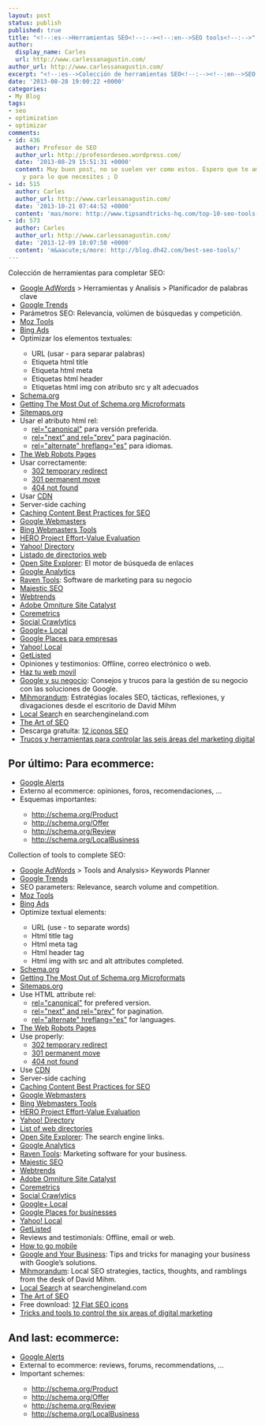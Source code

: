 ```yaml
---
layout: post
status: publish
published: true
title: "<!--:es-->Herramientas SEO<!--:--><!--:en-->SEO tools<!--:-->"
author:
  display_name: Carles
  url: http://www.carlessanagustin.com/
author_url: http://www.carlessanagustin.com/
excerpt: "<!--:es-->Colección de herramientas SEO<!--:--><!--:en-->SEO tools collection<!--:-->"
date: '2013-08-28 19:00:22 +0000'
categories:
- My Blog
tags:
- seo
- optimization
- optimizar
comments:
- id: 436
  author: Profesor de SEO
  author_url: http://profesordeseo.wordpress.com/
  date: '2013-08-29 15:51:31 +0000'
  content: Muy buen post, no se suelen ver como estos. Espero que te amenudo, un saludo
    y para lo que necesites ; D
- id: 515
  author: Carles
  author_url: http://www.carlessanagustin.com/
  date: '2013-10-21 07:44:52 +0000'
  content: 'mas/more: http://www.tipsandtricks-hq.com/top-10-seo-tools-and-add-ons-for-your-online-business-6510'
- id: 573
  author: Carles
  author_url: http://www.carlessanagustin.com/
  date: '2013-12-09 10:07:50 +0000'
  content: 'm&aacute;s/more: http://blog.dh42.com/best-seo-tools/'
---
```

<p><!--:es-->Colecci&oacute;n de herramientas para completar SEO:</p>
<ul>
<li><a title="Google Adwords" href="https://adwords.google.com" target="_blank">Google AdWords</a> > Herramientas y Analisis > Planificador de palabras clave</li>
<li><a title="Google Trends" href="http://www.google.es/trends/" target="_blank">Google Trends</a></li>
<li>Par&aacute;metros SEO: Relevancia, vol&uacute;men de b&uacute;squedas y competici&oacute;n.</li>
<li><a title="Moz Tools" href="http://moz.com/tools" target="_blank">Moz Tools</a></li>
<li><a title="Bing Ads" href="https://secure.bingads.microsoft.com/" target="_blank">Bing Ads</a></li>
<li>Optimizar los elementos textuales:&nbsp;</li>
</ul>
<ul>
<ul>
<li>URL (usar - para separar palabras)</li>
<li>Etiqueta html title</li>
<li>Etiqueta html meta</li>
<li>Etiquetas html&nbsp;header</li>
<li>Etiquetas html img con atributo src y alt adecuados</li>
</ul>
<li><a title="Schema" href="http://schema.org/docs/full.html" target="_blank">Schema.org</a></li>
<li><a title="Getting The Most Out of Schema.org Microformats" href="http://moz.com/ugc/getting-the-most-out-of-schemaorg-microformats" target="_blank">Getting The Most Out of Schema.org Microformats</a></li>
<li><a title="Sitemaps" href="http://www.sitemaps.org/" target="_blank">Sitemaps.org</a></li>
<li>Usar el atributo html rel:
<ul>
<li><a title="Acerca de rel=" href="https://support.google.com/webmasters/answer/139394?hl=es" target="_blank">rel="canonical"</a>&nbsp;para versi&oacute;n preferida.</li>
<li><a title="Paginaci&oacute;n" href="https://support.google.com/webmasters/answer/1663744?hl=es" target="_blank">rel="next" and rel="prev"</a> para paginaci&oacute;n.</li>
<li><a title="rel=" href="https://support.google.com/webmasters/answer/189077?hl=es" target="_blank" hreflang="x">rel="alternate" hreflang="es"</a>&nbsp;para idiomas.</li>
</ul>
</li>
<li><a title="Robots.txt" href="http://www.robotstxt.org/" target="_blank">The Web Robots Pages</a></li>
<li>Usar correctamente:
<ul>
<li><a title="HTTP 302" href="http://en.wikipedia.org/wiki/HTTP_302" target="_blank">302 temporary redirect</a></li>
<li><a title="HTTP 301" href="http://en.wikipedia.org/wiki/HTTP_301" target="_blank">301 permanent move</a></li>
<li><a title="HTTP 404" href="http://en.wikipedia.org/wiki/HTTP_404" target="_blank">404 not found</a></li>
</ul>
</li>
<li>Usar&nbsp;<a title="Content delivery network" href="http://en.wikipedia.org/wiki/Content_delivery_network" target="_blank">CDN</a></li>
<li>Server-side caching</li>
<li><a title="Caching Content Best Practices for SEO" href="http://websitestars.com/caching-content-best-practices-for-seo/" target="_blank">Caching Content Best Practices for SEO</a></li>
<li><a title="Google Webmasters" href="http://www.google.es/intl/es/webmasters/" target="_blank">Google Webmasters</a></li>
<li><a title="Bing Webmasters Tools" href="http://www.bing.com/toolbox/webmaster" target="_blank">Bing Webmasters Tools</a></li>
<li><a title="HERO Project Effort-Value Evaluation" href="http://empowered.forrester.com/tools.html" target="_blank">HERO Project Effort-Value Evaluation</a></li>
<li><a title="Yahoo! Directory" href="http://dir.yahoo.com/" target="_blank">Yahoo! Directory</a></li>
<li><a title="List of web directories" href="http://en.wikipedia.org/wiki/List_of_web_directories" target="_blank">Listado de directorios web</a></li>
<li><a title="open site explorer" href="http://www.opensiteexplorer.org/" target="_blank">Open Site Explorer</a>: El motor de b&uacute;squeda de enlaces</li>
<li><a title="Google Analytics" href="https://www.google.com/analytics" target="_blank">Google Analytics</a></li>
<li><a title="Raven Tools" href="http://raventools.com/" target="_blank">Raven Tools</a>: Software de marketing para su negocio</li>
<li><a title="Majestic SEO" href="http://www.majesticseo.com/" target="_blank">Majestic SEO</a></li>
<li><a title="webtrends" href="http://webtrends.com/" target="_blank">Webtrends</a></li>
<li><a title="Adobe Marketing Cloud" href="http://www.omniture.com/" target="_blank">Adobe Omniture Site Catalyst</a></li>
<li><a title="Coremetrics is now part of IBM Enterprise Marketing Management" href="http://www-01.ibm.com/software/marketing-solutions/coremetrics/" target="_blank">Coremetrics</a></li>
<li><a title="social crawlytics" href="https://socialcrawlytics.com/" target="_blank">Social Crawlytics</a></li>
<li><a title="Google+ Local" href="http://www.google.com/+/learnmore/local/" target="_blank">Google+ Local</a></li>
<li><a title="Places para empresas" href="https://www.google.com/business/placesforbusiness/" target="_blank">Google Places para&nbsp;empresas</a></li>
<li><a title="Yahoo! Local" href="http://local.yahoo.com/" target="_blank">Yahoo! Local</a></li>
<li><a title="GetListed" href="https://getlisted.org/" target="_blank">GetListed</a></li>
<li>Opiniones y testimonios: Offline, correo electr&oacute;nico o web.</li>
<li><a title="Haz tu web movil" href="http://www.howtogomo.com" target="_blank">Haz tu web movil</a></li>
<li><a title="Google and Your Business" href="http://googleandyourbusiness.blogspot.com.es/" target="_blank">Google y su negocio</a>: Consejos y trucos para la gesti&oacute;n de su negocio con las soluciones de Google.</li>
<li><a title="MIHMORANDUM LOCAL SEO STRATEGIES, TACTICS, MUSINGS, AND RAMBLINGS FROM THE DESK OF DAVID MIHM" href="http://www.davidmihm.com/blog/" target="_blank">Mihmorandum</a>: Estrat&eacute;gias locales SEO,&nbsp;t&aacute;cticas, reflexiones, y divagaciones desde el escritorio de David Mihm</li>
<li><a title="Local Search" href="http://searchengineland.com/library/local-search" target="_blank">Local Searc</a>h en&nbsp;searchengineland.com</li>
<li><a title="The art of SEO" href="http://www.amazon.com/The-Art-SEO-Theory-Practice/dp/1449304214" target="_blank">The Art of SEO</a></li>
<li>Descarga gratuita: <a title="Free download: 12 Flat SEO icons" href="http://www.webdesignerdepot.com/2013/07/free-download-12-flat-seo-icons/" target="_blank">12 iconos SEO</a></li>
<li><a title="Trucos y herramientas para controlar las seis &aacute;reas del marketing digital" href="http://www.marketingdirecto.com/actualidad/digital/trucos-y-herramientas-para-controlar-las-seis-areas-del-marketing-digital/" target="_blank">Trucos y herramientas para controlar las seis &aacute;reas del marketing digital</a></li>
</ul>
<h2>Por &uacute;ltimo: Para ecommerce:</h2>
<ul>
<li><a title="Google Alerts" href="http://www.google.es/alerts" target="_blank">Google Alerts</a></li>
<li>Externo al ecommerce:&nbsp;opiniones, foros, recomendaciones, ...</li>
<li>Esquemas importantes:</li>
</ul>
<ul>
<ul>
<li><a title="Product" href="http://schema.org/Product" target="_blank">http://schema.org/Product</a></li>
<li><a title="Offer" href="http://schema.org/Offer" target="_blank">http://schema.org/Offer</a></li>
<li><a title="Review" href="http://schema.org/Review" target="_blank">http://schema.org/Review</a></li>
<li><a title="LocalBusiness" href="http://schema.org/LocalBusiness" target="_blank">http://schema.org/LocalBusiness</a></li>
</ul>
</ul>
<p><!--:--><!--:en-->Collection of tools to complete SEO:</p>
<ul>
<li><a title="Google Adwords" href="https://adwords.google.com" target="_blank">Google AdWords</a> >&nbsp;Tools and Analysis> Keywords Planner</li>
<li><a title="Google Trends" href="http://www.google.es/trends/" target="_blank">Google Trends</a></li>
<li>SEO parameters: Relevance, search volume and competition.</li>
<li><a title="Moz Tools" href="http://moz.com/tools" target="_blank">Moz Tools</a></li>
<li><a title="Bing Ads" href="https://secure.bingads.microsoft.com/" target="_blank">Bing Ads</a></li>
<li>Optimize textual elements:</li>
</ul>
<ul>
<ul>
<li>URL (use - to separate words)</li>
<li>Html title tag</li>
<li>Html meta tag</li>
<li>Html&nbsp;header tag</li>
<li>Html img with src and alt attributes completed.</li>
</ul>
<li><a title="Schema" href="http://schema.org/docs/full.html" target="_blank">Schema.org</a></li>
<li><a title="Getting The Most Out of Schema.org Microformats" href="http://moz.com/ugc/getting-the-most-out-of-schemaorg-microformats" target="_blank">Getting The Most Out of Schema.org Microformats</a></li>
<li><a title="Sitemaps" href="http://www.sitemaps.org/" target="_blank">Sitemaps.org</a></li>
<li>Use HTML attribute rel:
<ul>
<li><a title="Acerca de rel=" href="https://support.google.com/webmasters/answer/139394?hl=es" target="_blank">rel="canonical"</a>&nbsp;for prefered version.</li>
<li><a title="Paginaci&oacute;n" href="https://support.google.com/webmasters/answer/1663744?hl=es" target="_blank">rel="next" and rel="prev"</a>&nbsp;for pagination.</li>
<li><a title="rel=" href="https://support.google.com/webmasters/answer/189077?hl=es" target="_blank" hreflang="x">rel="alternate" hreflang="es"</a>&nbsp;for languages.</li>
</ul>
</li>
<li><a title="Robots.txt" href="http://www.robotstxt.org/" target="_blank">The Web Robots Pages</a></li>
<li>Use properly:
<ul>
<li><a title="HTTP 302" href="http://en.wikipedia.org/wiki/HTTP_302" target="_blank">302 temporary redirect</a></li>
<li><a title="HTTP 301" href="http://en.wikipedia.org/wiki/HTTP_301" target="_blank">301 permanent move</a></li>
<li><a title="HTTP 404" href="http://en.wikipedia.org/wiki/HTTP_404" target="_blank">404 not found</a></li>
</ul>
</li>
<li>Use&nbsp;<a title="Content delivery network" href="http://en.wikipedia.org/wiki/Content_delivery_network" target="_blank">CDN</a></li>
<li>Server-side caching</li>
<li><a title="Caching Content Best Practices for SEO" href="http://websitestars.com/caching-content-best-practices-for-seo/" target="_blank">Caching Content Best Practices for SEO</a></li>
<li><a title="Google Webmasters" href="http://www.google.es/intl/es/webmasters/" target="_blank">Google Webmasters</a></li>
<li><a title="Bing Webmasters Tools" href="http://www.bing.com/toolbox/webmaster" target="_blank">Bing Webmasters Tools</a></li>
<li><a title="HERO Project Effort-Value Evaluation" href="http://empowered.forrester.com/tools.html" target="_blank">HERO Project Effort-Value Evaluation</a></li>
<li><a title="Yahoo! Directory" href="http://dir.yahoo.com/" target="_blank">Yahoo! Directory</a></li>
<li><a title="List of web directories" href="http://en.wikipedia.org/wiki/List_of_web_directories" target="_blank">List of web directories<br />
</a></li>
<li><a title="open site explorer" href="http://www.opensiteexplorer.org/" target="_blank">Open Site Explorer</a>:&nbsp;The search engine links.</li>
<li><a title="Google Analytics" href="https://www.google.com/analytics" target="_blank">Google Analytics</a></li>
<li><a title="Raven Tools" href="http://raventools.com/" target="_blank">Raven Tools</a>:&nbsp;Marketing software for your business.</li>
<li><a title="Majestic SEO" href="http://www.majesticseo.com/" target="_blank">Majestic SEO</a></li>
<li><a title="webtrends" href="http://webtrends.com/" target="_blank">Webtrends</a></li>
<li><a title="Adobe Marketing Cloud" href="http://www.omniture.com/" target="_blank">Adobe Omniture Site Catalyst</a></li>
<li><a title="Coremetrics is now part of IBM Enterprise Marketing Management" href="http://www-01.ibm.com/software/marketing-solutions/coremetrics/" target="_blank">Coremetrics</a></li>
<li><a title="social crawlytics" href="https://socialcrawlytics.com/" target="_blank">Social Crawlytics</a></li>
<li><a title="Google+ Local" href="http://www.google.com/+/learnmore/local/" target="_blank">Google+ Local</a></li>
<li><a title="Places for businesses" href="https://www.google.com/business/placesforbusiness/" target="_blank">Google Places for businesses</a></li>
<li><a title="Yahoo! Local" href="http://local.yahoo.com/" target="_blank">Yahoo! Local</a></li>
<li><a title="GetListed" href="https://getlisted.org/" target="_blank">GetListed</a></li>
<li>Reviews and testimonials: Offline, email or web.</li>
<li><a title="howtogomo" href="http://www.howtogomo.com" target="_blank">How to go mobile</a></li>
<li><a title="Google and Your Business" href="http://googleandyourbusiness.blogspot.com.es/" target="_blank">Google and Your Business</a>:&nbsp;Tips and tricks for managing your business with Google&rsquo;s solutions.</li>
<li><a title="MIHMORANDUM LOCAL SEO STRATEGIES, TACTICS, MUSINGS, AND RAMBLINGS FROM THE DESK OF DAVID MIHM" href="http://www.davidmihm.com/blog/" target="_blank">Mihmorandum</a>:&nbsp;Local SEO strategies, tactics, thoughts, and ramblings from the desk of David Mihm.</li>
<li><a title="Local Search" href="http://searchengineland.com/library/local-search" target="_blank">Local Searc</a>h at searchengineland.com</li>
<li><a title="The art of SEO" href="http://www.amazon.com/The-Art-SEO-Theory-Practice/dp/1449304214" target="_blank">The Art of SEO</a></li>
<li>Free download: <a title="Free download: 12 Flat SEO icons" href="http://www.webdesignerdepot.com/2013/07/free-download-12-flat-seo-icons/" target="_blank">12 Flat SEO icons</a></li>
<li><a title="Trucos y herramientas para controlar las seis &aacute;reas del marketing digital" href="http://www.marketingdirecto.com/actualidad/digital/trucos-y-herramientas-para-controlar-las-seis-areas-del-marketing-digital/" target="_blank">Tricks and tools to control the six areas of digital marketing</a></li>
</ul>
<h2>And last: ecommerce:</h2>
<ul>
<li><a title="Google Alerts" href="http://www.google.es/alerts" target="_blank">Google Alerts</a></li>
<li>External to ecommerce: reviews, forums, recommendations, ...</li>
<li>Important schemes:</li>
</ul>
<ul>
<ul>
<li><a title="Product" href="http://schema.org/Product" target="_blank">http://schema.org/Product</a></li>
<li><a title="Offer" href="http://schema.org/Offer" target="_blank">http://schema.org/Offer</a></li>
<li><a title="Review" href="http://schema.org/Review" target="_blank">http://schema.org/Review</a></li>
<li><a title="LocalBusiness" href="http://schema.org/LocalBusiness" target="_blank">http://schema.org/LocalBusiness</a></li>
</ul>
</ul>
<p><!--:--></p>
